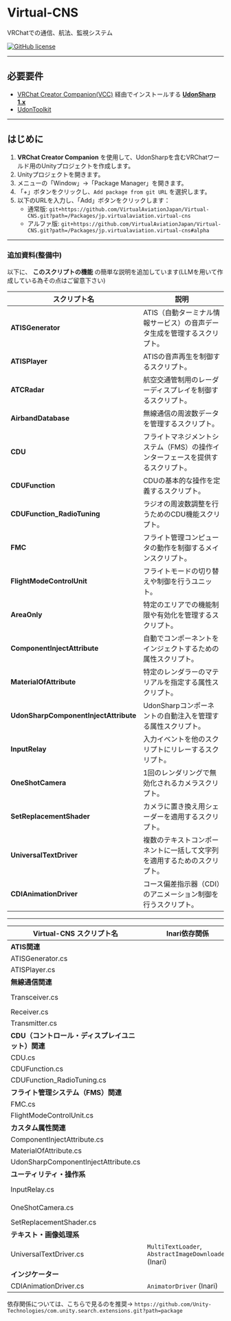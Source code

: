 # Virtual-CNS  
VRChatでの通信、航法、監視システム

[![GitHub license](https://img.shields.io/github/license/SeaeeesSan/SimpleFolderIcon)](https://github.com/SeaeeesSan/SimpleFolderIcon/blob/master/LICENSE)

---

## 必要要件
- [VRChat Creator Companion(VCC)](https://github.com/vrchat-community/creator-companion) 経由でインストールする [**UdonSharp 1.x**](https://github.com/vrchat-community/UdonSharp)  
- [UdonToolkit](https://github.com/orels1/UdonToolkit/)  

---

## はじめに  
1. **VRChat Creator Companion** を使用して、UdonSharpを含むVRChatワールド用のUnityプロジェクトを作成します。  
2. Unityプロジェクトを開きます。  
3. メニューの「Window」→「Package Manager」を開きます。  
4. 「+」ボタンをクリックし、`Add package from git URL` を選択します。  
5. 以下のURLを入力し、「Add」ボタンをクリックします：  
   - 通常版: `git+https://github.com/VirtualAviationJapan/Virtual-CNS.git?path=/Packages/jp.virtualaviation.virtual-cns`  
   - アルファ版: `git+https://github.com/VirtualAviationJapan/Virtual-CNS.git?path=/Packages/jp.virtualaviation.virtual-cns#alpha`  

---

### 追加資料(整備中)
以下に、 **このスクリプトの機能** の簡単な説明を追加しています(LLMを用いて作成している為その点はご留意下さい)

| **スクリプト名**                              | **説明**                                                                                       |
|---------------------------------------------|---------------------------------------------------------------------------------------------|
| **ATISGenerator**                           | ATIS（自動ターミナル情報サービス）の音声データ生成を管理するスクリプト。                          |
| **ATISPlayer**                              | ATISの音声再生を制御するスクリプト。                                                          |
| **ATCRadar**                                | 航空交通管制用のレーダーディスプレイを制御するスクリプト。                                      |
| **AirbandDatabase**                         | 無線通信の周波数データを管理するスクリプト。                                                  |
| **CDU**                                     | フライトマネジメントシステム（FMS）の操作インターフェースを提供するスクリプト。                   |
| **CDUFunction**                             | CDUの基本的な操作を定義するスクリプト。                                                      |
| **CDUFunction_RadioTuning**                 | ラジオの周波数調整を行うためのCDU機能スクリプト。                                              |
| **FMC**                                     | フライト管理コンピュータの動作を制御するメインスクリプト。                                      |
| **FlightModeControlUnit**                   | フライトモードの切り替えや制御を行うユニット。                                                |
| **AreaOnly**                                | 特定のエリアでの機能制限や有効化を管理するスクリプト。                                          |
| **ComponentInjectAttribute**                | 自動でコンポーネントをインジェクトするための属性スクリプト。                                    |
| **MaterialOfAttribute**                     | 特定のレンダラーのマテリアルを指定する属性スクリプト。                                          |
| **UdonSharpComponentInjectAttribute**       | UdonSharpコンポーネントの自動注入を管理する属性スクリプト。                                    |
| **InputRelay**                              | 入力イベントを他のスクリプトにリレーするスクリプト。                                           |
| **OneShotCamera**                           | 1回のレンダリングで無効化されるカメラスクリプト。                                              |
| **SetReplacementShader**                    | カメラに置き換え用シェーダーを適用するスクリプト。                                             |
| **UniversalTextDriver**                     | 複数のテキストコンポーネントに一括して文字列を適用するためのスクリプト。                         |
| **CDIAnimationDriver**                      | コース偏差指示器（CDI）のアニメーション制御を行うスクリプト。                                   |

---

| **Virtual-CNS スクリプト名**            | **Inari依存関係**                                     | **Toolkit依存関係**                                     |
|----------------------------------------|-----------------------------------------------------|-------------------------------------------------------|
| **ATIS関連**                           |                                                     |                                                       |
| ATISGenerator.cs                       |                                                     |                                                       |
| ATISPlayer.cs                          |                                                     |                                                       |
| **無線通信関連**                       |                                                     |                                                       |
| Transceiver.cs                         |                                                     | `NetworkedTrigger` (Toolkit)                          |
| Receiver.cs                            |                                                     |                                                       |
| Transmitter.cs                         |                                                     |                                                       |
| **CDU（コントロール・ディスプレイユニット）関連** |                                                     |                                                       |
| CDU.cs                                 |                                                     |                                                       |
| CDUFunction.cs                         |                                                     |                                                       |
| CDUFunction_RadioTuning.cs             |                                                     |                                                       |
| **フライト管理システム（FMS）関連**   |                                                     |                                                       |
| FMC.cs                                 |                                                     |                                                       |
| FlightModeControlUnit.cs               |                                                     |                                                       |
| **カスタム属性関連**                   |                                                     |                                                       |
| ComponentInjectAttribute.cs            |                                                     |                                                       |
| MaterialOfAttribute.cs                 |                                                     |                                                       |
| UdonSharpComponentInjectAttribute.cs   |                                                     |                                                       |
| **ユーティリティ・操作系**             |                                                     |                                                       |
| InputRelay.cs                          |                                                     | `UniversalAction` (Toolkit)                           |
| OneShotCamera.cs                       |                                                     | `PlatformTrigger` (Toolkit)                           |
| SetReplacementShader.cs                |                                                     |                                                       |
| **テキスト・画像処理系**               |                                                     |                                                       |
| UniversalTextDriver.cs                 | `MultiTextLoader`, `AbstractImageDownloader` (Inari)|                                                       |
| **インジケーター**                     |                                                     |                                                       |
| CDIAnimationDriver.cs                  | `AnimatorDriver` (Inari)                            |                                                       |

依存関係については、こちらで見るのを推奨→ `https://github.com/Unity-Technologies/com.unity.search.extensions.git?path=package`
